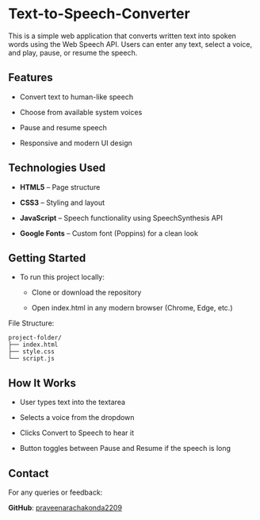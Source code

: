 # Text-to-Speech-Converter
This is a simple web application that converts written text into spoken words using the Web Speech API. Users can enter any text, select a voice, and play, pause, or resume the speech.
## Features
* Convert text to human-like speech

* Choose from available system voices

* Pause and resume speech

* Responsive and modern UI design

## Technologies Used
- **HTML5** – Page structure

- **CSS3** – Styling and layout

- **JavaScript** – Speech functionality using SpeechSynthesis API

- **Google Fonts** – Custom font (Poppins) for a clean look

## Getting Started
- To run this project locally:

   - Clone or download the repository

   - Open index.html in any modern browser (Chrome, Edge, etc.)

File Structure:
```
project-folder/
├── index.html
├── style.css
└── script.js
```

## How It Works
* User types text into the textarea

* Selects a voice from the dropdown

* Clicks Convert to Speech to hear it

* Button toggles between Pause and Resume if the speech is long

## Contact
For any queries or feedback:

**GitHub**: [praveenarachakonda2209](https://github.com/praveenarachakonda2209)

